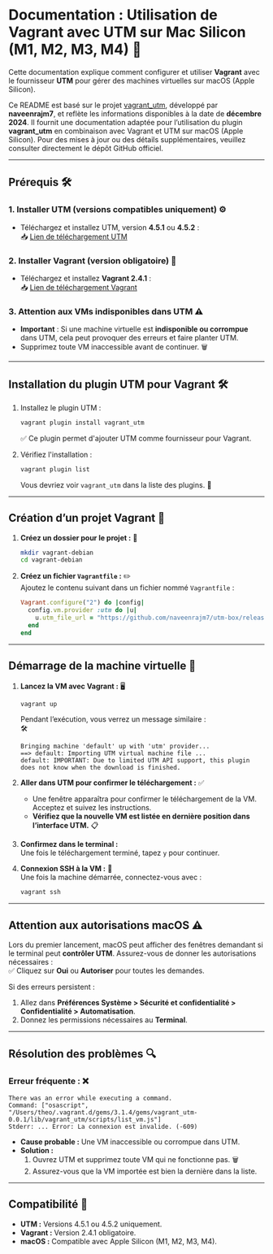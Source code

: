 # Documentation : Utilisation de Vagrant avec UTM sur Mac Silicon (M1, M2, M3, M4) 🚀

Cette documentation explique comment configurer et utiliser **Vagrant** avec le fournisseur **UTM** pour gérer des machines virtuelles sur macOS (Apple Silicon). 

Ce README est basé sur le projet [vagrant_utm](https://github.com/naveenrajm7/vagrant_utm/tree/main), développé par **naveenrajm7**, et reflète les informations disponibles à la date de **décembre 2024**. Il fournit une documentation adaptée pour l’utilisation du plugin **vagrant_utm** en combinaison avec Vagrant et UTM sur macOS (Apple Silicon). Pour des mises à jour ou des détails supplémentaires, veuillez consulter directement le dépôt GitHub officiel. 

---

## **Prérequis** 🛠️

### **1. Installer UTM (versions compatibles uniquement)** ⚙️
- Téléchargez et installez UTM, version **4.5.1** ou **4.5.2** :  
  📥 [Lien de téléchargement UTM](https://objects.githubusercontent.com/github-production-release-asset-2e65be/181042062/0a3bb140-dfd6-43e2-acb8-94089c0d2f64?X-Amz-Algorithm=AWS4-HMAC-SHA256&X-Amz-Credential=releaseassetproduction%2F20241128%2Fus-east-1%2Fs3%2Faws4_request&X-Amz-Date=20241128T094052Z&X-Amz-Expires=300&X-Amz-Signature=edb71a77d90c7338daeef1a3529aac8570485425d3828320b32d566c715b7831&X-Amz-SignedHeaders=host&response-content-disposition=attachment%3B%20filename%3DUTM.dmg&response-content-type=application%2Foctet-stream)

### **2. Installer Vagrant (version obligatoire)** 🧰
- Téléchargez et installez **Vagrant 2.4.1** :  
  📥 [Lien de téléchargement Vagrant](https://releases.hashicorp.com/vagrant/2.4.1/vagrant_2.4.1_darwin_arm64.dmg)

### **3. Attention aux VMs indisponibles dans UTM** ⚠️
- **Important** : Si une machine virtuelle est **indisponible ou corrompue** dans UTM, cela peut provoquer des erreurs et faire planter UTM.
- Supprimez toute VM inaccessible avant de continuer. 🗑️

---

## **Installation du plugin UTM pour Vagrant** 🛠️

1. Installez le plugin UTM :  
   ```bash
   vagrant plugin install vagrant_utm
   ```
   ✅ Ce plugin permet d'ajouter UTM comme fournisseur pour Vagrant.

2. Vérifiez l'installation :  
   ```bash
   vagrant plugin list
   ```
   Vous devriez voir `vagrant_utm` dans la liste des plugins. 📃

---

## **Création d’un projet Vagrant** 📂

1. **Créez un dossier pour le projet :** 📁  
   ```bash
   mkdir vagrant-debian
   cd vagrant-debian
   ```

2. **Créez un fichier `Vagrantfile` :** ✏️  
   Ajoutez le contenu suivant dans un fichier nommé `Vagrantfile` :
   ```ruby
   Vagrant.configure("2") do |config|
     config.vm.provider :utm do |u|
       u.utm_file_url = "https://github.com/naveenrajm7/utm-box/releases/download/debian-11/debian_vagrant_utm.zip"
     end
   end
   ```

---

## **Démarrage de la machine virtuelle** 🚀

1. **Lancez la VM avec Vagrant :** 🖥️  
   ```bash
   vagrant up
   ```
   Pendant l’exécution, vous verrez un message similaire :  
   🛠️
   ```
   Bringing machine 'default' up with 'utm' provider...
   ==> default: Importing UTM virtual machine file ...
   default: IMPORTANT: Due to limited UTM API support, this plugin does not know when the download is finished.
   ```

2. **Aller dans UTM pour confirmer le téléchargement :** ✅  
   - Une fenêtre apparaîtra pour confirmer le téléchargement de la VM. Acceptez et suivez les instructions.  
   - **Vérifiez que la nouvelle VM est listée en dernière position dans l’interface UTM.** 📋

3. **Confirmez dans le terminal :**  
   Une fois le téléchargement terminé, tapez `y` pour continuer. 

4. **Connexion SSH à la VM :** 🔐  
   Une fois la machine démarrée, connectez-vous avec :  
   ```bash
   vagrant ssh
   ```

---

## **Attention aux autorisations macOS** ⚠️

Lors du premier lancement, macOS peut afficher des fenêtres demandant si le terminal peut **contrôler UTM**. Assurez-vous de donner les autorisations nécessaires :  
✅ Cliquez sur **Oui** ou **Autoriser** pour toutes les demandes.  

Si des erreurs persistent :  
1. Allez dans **Préférences Système > Sécurité et confidentialité > Confidentialité > Automatisation**.  
2. Donnez les permissions nécessaires au **Terminal**.

---

## **Résolution des problèmes** 🔍

### **Erreur fréquente :** ❌
```
There was an error while executing a command.
Command: ["osascript", "/Users/theo/.vagrant.d/gems/3.1.4/gems/vagrant_utm-0.0.1/lib/vagrant_utm/scripts/list_vm.js"]
Stderr: ... Error: La connexion est invalide. (-609)
```
- **Cause probable :** Une VM inaccessible ou corrompue dans UTM.  
- **Solution :**  
  1. Ouvrez UTM et supprimez toute VM qui ne fonctionne pas. 🗑️  
  2. Assurez-vous que la VM importée est bien la dernière dans la liste.

---

## **Compatibilité** 🔧

- **UTM :** Versions 4.5.1 ou 4.5.2 uniquement.  
- **Vagrant :** Version 2.4.1 obligatoire.  
- **macOS :** Compatible avec Apple Silicon (M1, M2, M3, M4).  
